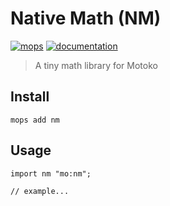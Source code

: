 # Native Math (NM)

[![mops](https://oknww-riaaa-aaaam-qaf6a-cai.raw.ic0.app/badge/mops/nm)](https://mops.one/nm) [![documentation](https://oknww-riaaa-aaaam-qaf6a-cai.raw.ic0.app/badge/documentation/nm)](https://mops.one/nm/docs)

> A tiny math library for Motoko

## Install

```
mops add nm
```

## Usage

```motoko
import nm "mo:nm";

// example...
```
